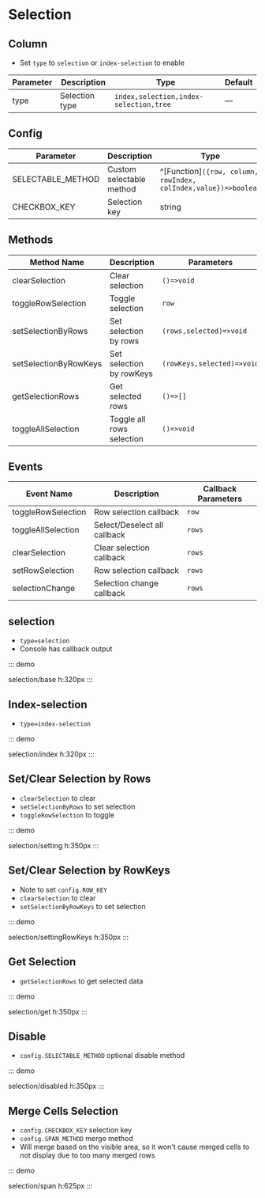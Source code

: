 # Selection

## Column

-   Set `type` to `selection` or `index-selection` to enable

| Parameter | Description    | Type                                   | Default |
| --------- | -------------- | -------------------------------------- | ------- |
| type      | Selection type | `index,selection,index-selection,tree` | —       |

## Config

| Parameter         | Description              | Type                                                            | Default |
| ----------------- | ------------------------ | --------------------------------------------------------------- | ------- |
| SELECTABLE_METHOD | Custom selectable method | ^[Function]`({row, column, rowIndex, colIndex,value})=>boolean` | —       |
| CHECKBOX_KEY      | Selection key            | string                                                          | —       |

## Methods

| Method Name           | Description               | Parameters                 |
| --------------------- | ------------------------- | -------------------------- |
| clearSelection        | Clear selection           | `()=>void`                 |
| toggleRowSelection    | Toggle selection          | `row`                      |
| setSelectionByRows    | Set selection by rows             | `(rows,selected)=>void`    |
| setSelectionByRowKeys | Set selection by rowKeys  | `(rowKeys,selected)=>void` |
| getSelectionRows      | Get selected rows         | `()=>[]`                   |
| toggleAllSelection    | Toggle all rows selection | `()=>void`                 |

## Events

| Event Name         | Description                  | Callback Parameters |
| ------------------ | ---------------------------- | ------------------- |
| toggleRowSelection | Row selection callback       | `row`               |
| toggleAllSelection | Select/Deselect all callback | `rows`              |
| clearSelection     | Clear selection callback     | `rows`              |
| setRowSelection    | Row selection callback       | `rows`              |
| selectionChange    | Selection change callback    | `rows`              |

## selection

-   `type=selection`
-   Console has callback output

::: demo

selection/base
h:320px
:::

## Index-selection

-   `type=index-selection`

::: demo

selection/index
h:320px
:::

## Set/Clear Selection by Rows

-   `clearSelection` to clear
-   `setSelectionByRows` to set selection
-   `toggleRowSelection` to toggle

::: demo

selection/setting
h:350px
:::

## Set/Clear Selection by RowKeys

-   Note to set `config.ROW_KEY`
-   `clearSelection` to clear
-   `setSelectionByRowKeys` to set selection

::: demo

selection/settingRowKeys
h:350px
:::

## Get Selection

-   `getSelectionRows` to get selected data

::: demo

selection/get
h:350px
:::

## Disable

-   `config.SELECTABLE_METHOD` optional disable method

::: demo

selection/disabled
h:350px
:::

## Merge Cells Selection

-   `config.CHECKBOX_KEY` selection key
-   `config.SPAN_METHOD` merge method
-   Will merge based on the visible area, so it won't cause merged cells to not display due to too many merged rows

::: demo

selection/span
h:625px
:::
